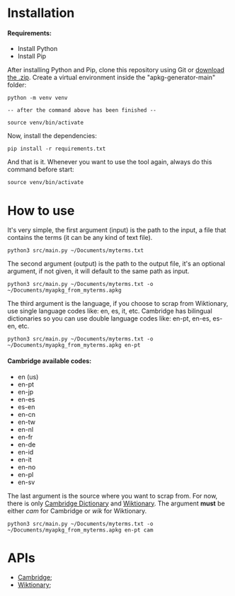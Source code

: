 # Installation
#### Requirements:
- Install Python
- Install Pip

After installing Python and Pip, clone this repository using Git or [download the .zip](https://github.com/Tasssiooo/apkg-generator/archive/refs/heads/main.zip). Create a virtual environment inside the "apkg-generator-main" folder:

    python -m venv venv
    
    -- after the command above has been finished --
    
    source venv/bin/activate
    
 Now, install the dependencies:
 

    pip install -r requirements.txt

And that is it. Whenever you want to use the tool again, always do this command before start:

    source venv/bin/activate

# How to use
It's very simple, the first argument (input) is the path to the input, a file that contains the terms (it can be any kind of text file). 

    python3 src/main.py ~/Documents/myterms.txt

The second argument (output) is the path to the output file, it's an optional argument, if not given, it will default to the same path as input.

    python3 src/main.py ~/Documents/myterms.txt -o ~/Documents/myapkg_from_myterms.apkg

The third argument is the language, if you choose to scrap from Wiktionary, use single language codes like: en, es, it, etc. Cambridge has bilingual dictionaries so you can use double language codes like: en-pt, en-es, es-en, etc.

    python3 src/main.py ~/Documents/myterms.txt -o ~/Documents/myapkg_from_myterms.apkg en-pt 

#### Cambridge available codes:
 - en (us)
 - en-pt
 - en-jp
 - en-es
 - es-en
 - en-cn
 - en-tw
 - en-nl
 - en-fr
 - en-de
 - en-id
 - en-it
 - en-no
 - en-pl
 - en-sv 

The last argument is the source where you want to scrap from. For now, there is only [Cambridge Dictionary](https://dictionary.cambridge.org/) and [Wiktionary](https://www.wiktionary.org/). The argument **must** be either *cam* for Cambridge or *wik* for Wiktionary. 

    python3 src/main.py ~/Documents/myterms.txt -o ~/Documents/myapkg_from_myterms.apkg en-pt cam 

# APIs
- [Cambridge](https://github.com/Tasssiooo/cambridge-dictionary-api);
- [Wiktionary](https://en.wiktionary.org/api/rest_v1/);

